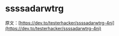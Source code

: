 # ssssadarwtrg

原文：[https://dev.to/testerhacker/ssssadarwtrg-4ni](https://dev.to/testerhacker/ssssadarwtrg-4ni)